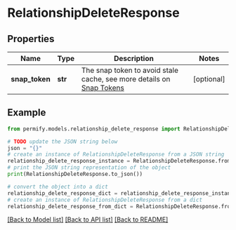 # RelationshipDeleteResponse


## Properties

Name | Type | Description | Notes
------------ | ------------- | ------------- | -------------
**snap_token** | **str** | The snap token to avoid stale cache, see more details on [Snap Tokens](../../operations/snap-tokens) | [optional] 

## Example

```python
from permify.models.relationship_delete_response import RelationshipDeleteResponse

# TODO update the JSON string below
json = "{}"
# create an instance of RelationshipDeleteResponse from a JSON string
relationship_delete_response_instance = RelationshipDeleteResponse.from_json(json)
# print the JSON string representation of the object
print(RelationshipDeleteResponse.to_json())

# convert the object into a dict
relationship_delete_response_dict = relationship_delete_response_instance.to_dict()
# create an instance of RelationshipDeleteResponse from a dict
relationship_delete_response_from_dict = RelationshipDeleteResponse.from_dict(relationship_delete_response_dict)
```
[[Back to Model list]](../README.md#documentation-for-models) [[Back to API list]](../README.md#documentation-for-api-endpoints) [[Back to README]](../README.md)


